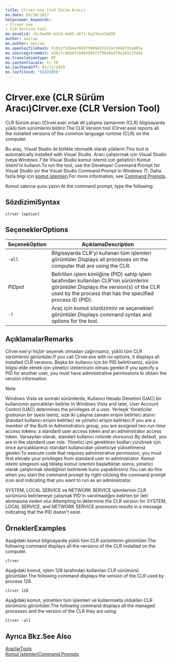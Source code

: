```yaml
---
title: Clrver.exe (CLR Sürüm Aracı)
ms.date: 03/30/2017
helpviewer_keywords:
- Clrver.exe
- CLR Version tool
ms.assetid: cbc2ee86-bdc8-4a65-a8f1-ba23bce3a699
author: mairaw
ms.author: mairaw
ms.openlocfilehash: fc01cf53b4af08973009027d124c50d0733a005a
ms.sourcegitcommit: a36cfc9dbbfc04bd88971f96e8a3f8e283c15d42
ms.translationtype: MT
ms.contentlocale: tr-TR
ms.lasthandoff: 01/11/2019
ms.locfileid: "54221056"
---
```

# <a name="clrverexe-clr-version-tool"></a><span data-ttu-id="0301f-102">Clrver.exe (CLR Sürüm Aracı)</span><span class="sxs-lookup"><span data-stu-id="0301f-102">Clrver.exe (CLR Version Tool)</span></span>
<span data-ttu-id="0301f-103">CLR Sürüm aracı (Clrver.exe) ortak dil çalışma zamanının (CLR) bilgisayarda yüklü tüm sürümlerini bildirir.</span><span class="sxs-lookup"><span data-stu-id="0301f-103">The CLR Version tool (Clrver.exe) reports all the installed versions of the common language runtime (CLR) on the computer.</span></span>  
  
 <span data-ttu-id="0301f-104">Bu araç, Visual Studio ile birlikte otomatik olarak yüklenir.</span><span class="sxs-lookup"><span data-stu-id="0301f-104">This tool is automatically installed with Visual Studio.</span></span> <span data-ttu-id="0301f-105">Aracı çalıştırmak için Visual Studio (veya Windows 7'de Visual Studio komut istemi) için geliştirici Komut İstemi'ni kullanın.</span><span class="sxs-lookup"><span data-stu-id="0301f-105">To run the tool, use the Developer Command Prompt for Visual Studio (or the Visual Studio Command Prompt in Windows 7).</span></span> <span data-ttu-id="0301f-106">Daha fazla bilgi için [komut istemleri](../../../docs/framework/tools/developer-command-prompt-for-vs.md).</span><span class="sxs-lookup"><span data-stu-id="0301f-106">For more information, see [Command Prompts](../../../docs/framework/tools/developer-command-prompt-for-vs.md).</span></span>  
  
 <span data-ttu-id="0301f-107">Komut satırına şunu yazın:</span><span class="sxs-lookup"><span data-stu-id="0301f-107">At the command prompt, type the following:</span></span>  
  
## <a name="syntax"></a><span data-ttu-id="0301f-108">Sözdizimi</span><span class="sxs-lookup"><span data-stu-id="0301f-108">Syntax</span></span>  
  
```  
clrver [option]  
```  
  
## <a name="options"></a><span data-ttu-id="0301f-109">Seçenekler</span><span class="sxs-lookup"><span data-stu-id="0301f-109">Options</span></span>  
  
|<span data-ttu-id="0301f-110">Seçenek</span><span class="sxs-lookup"><span data-stu-id="0301f-110">Option</span></span>|<span data-ttu-id="0301f-111">Açıklama</span><span class="sxs-lookup"><span data-stu-id="0301f-111">Description</span></span>|  
|------------|-----------------|  
|`-all`|<span data-ttu-id="0301f-112">Bilgisayarda CLR'yi kullanan tüm işlemleri görüntüler.</span><span class="sxs-lookup"><span data-stu-id="0301f-112">Displays all processes on the computer that are using the CLR.</span></span>|  
|<span data-ttu-id="0301f-113">*PID*</span><span class="sxs-lookup"><span data-stu-id="0301f-113">*pid*</span></span>|<span data-ttu-id="0301f-114">Belirtilen işlem kimliğine (PID) sahip işlem tarafından kullanılan CLR'nin sürümlerini görüntüler.</span><span class="sxs-lookup"><span data-stu-id="0301f-114">Displays the version(s) of the CLR used by the process that has the specified process ID (PID).</span></span>|  
|`-?`|<span data-ttu-id="0301f-115">Araç için komut sözdizimini ve seçenekleri görüntüler.</span><span class="sxs-lookup"><span data-stu-id="0301f-115">Displays command syntax and options for the tool.</span></span>|  
  
## <a name="remarks"></a><span data-ttu-id="0301f-116">Açıklamalar</span><span class="sxs-lookup"><span data-stu-id="0301f-116">Remarks</span></span>  
 <span data-ttu-id="0301f-117">Clrver.exe'yi hiçbir seçenek olmadan çağırırsanız, yüklü tüm CLR sürümlerini görüntüler.</span><span class="sxs-lookup"><span data-stu-id="0301f-117">If you call Clrver.exe with no options, it displays all installed CLR versions.</span></span> <span data-ttu-id="0301f-118">Başka bir kullanıcı için bir PID belirtirseniz, sürüm bilgisi elde etmek için yönetici izinlerinizin olması gerekir.</span><span class="sxs-lookup"><span data-stu-id="0301f-118">If you specify a PID for another user, you must have administrative permissions to obtain the version information.</span></span>  
  
> [!NOTE]
>  <span data-ttu-id="0301f-119">Windows Vista ve sonraki sürümlerde, Kullanıcı Hesabı Denetimi (UAC) bir kullanıcının ayrıcalıkları belirler.</span><span class="sxs-lookup"><span data-stu-id="0301f-119">In Windows Vista and later, User Account Control (UAC) determines the privileges of a user.</span></span> <span data-ttu-id="0301f-120">Yerleşik Yöneticiler grubunun bir üyesi iseniz, size iki çalışma zamanı erişim belirteci atanır: Standart kullanıcı erişim belirteci ve yönetici erişim belirteci.</span><span class="sxs-lookup"><span data-stu-id="0301f-120">If you are a member of the Built-in Administrators group, you are assigned two run-time access tokens: a standard user access token and an administrator access token.</span></span> <span data-ttu-id="0301f-121">Varsayılan olarak, standart kullanıcı rolünde olursunuz.</span><span class="sxs-lookup"><span data-stu-id="0301f-121">By default, you are in the standard user role.</span></span> <span data-ttu-id="0301f-122">Yönetici izni gerektiren kodları yürütmek için önce ayrıcalıklarınızı standart kullanıcıdan yöneticiye yükseltmeniz gerekir.</span><span class="sxs-lookup"><span data-stu-id="0301f-122">To execute code that requires administrative permission, you must first elevate your privileges from standard user to administrator.</span></span> <span data-ttu-id="0301f-123">Komut istemi simgesini sağ tıklatıp komut istemini başlattıktan sonra, yönetici olarak çalıştırmak istediğinizi belirterek bunu yapabilirsiniz.</span><span class="sxs-lookup"><span data-stu-id="0301f-123">You can do this when you start the command prompt by right-clicking the command prompt icon and indicating that you want to run as an administrator.</span></span>  
  
 <span data-ttu-id="0301f-124">SYSTEM, LOCAL SERVICE ve NETWORK SERVICE işlemlerinin CLR sürümünü belirlemeye çalışmak PID'in varolmadığını belirten bir ileti alınmasına neden olur.</span><span class="sxs-lookup"><span data-stu-id="0301f-124">Attempting to determine the CLR version for SYSTEM, LOCAL SERVICE, and NETWORK SERVICE processes results in a message indicating that the PID doesn't exist.</span></span>  
  
## <a name="examples"></a><span data-ttu-id="0301f-125">Örnekler</span><span class="sxs-lookup"><span data-stu-id="0301f-125">Examples</span></span>  
 <span data-ttu-id="0301f-126">Aşağıdaki komut bilgisayarda yüklü tüm CLR sürümlerini görüntüler.</span><span class="sxs-lookup"><span data-stu-id="0301f-126">The following command displays all the versions of the CLR installed on the computer.</span></span>  
  
 `clrver`  
  
 <span data-ttu-id="0301f-127">Aşağıdaki komut, işlem 128 tarafından kullanılan CLR sürümünü görüntüler.</span><span class="sxs-lookup"><span data-stu-id="0301f-127">The following command displays the version of the CLR used by process 128.</span></span>  
  
 `clrver 128`  
  
 <span data-ttu-id="0301f-128">Aşağıdaki komut, yönetilen tüm işlemleri ve kullanmakta oldukları CLR sürümünü görüntüler.</span><span class="sxs-lookup"><span data-stu-id="0301f-128">The following command displays all the managed processes and the version of the CLR they are using.</span></span>  
  
 `Clrver -all`  
  
## <a name="see-also"></a><span data-ttu-id="0301f-129">Ayrıca Bkz.</span><span class="sxs-lookup"><span data-stu-id="0301f-129">See Also</span></span>  
 [<span data-ttu-id="0301f-130">Araçlar</span><span class="sxs-lookup"><span data-stu-id="0301f-130">Tools</span></span>](../../../docs/framework/tools/index.md)  
 [<span data-ttu-id="0301f-131">Komut İstemleri</span><span class="sxs-lookup"><span data-stu-id="0301f-131">Command Prompts</span></span>](../../../docs/framework/tools/developer-command-prompt-for-vs.md)

